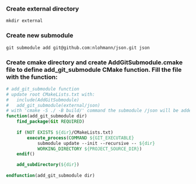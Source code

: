 ### Create external directory
```shell
mkdir external
```
### Create new submodule
```git
git submodule add git@github.com:nlohmann/json.git json
```
### Create cmake directory and create AddGitSubmodule.cmake file to define add_git_submodule CMake function. Fill the file with the function:
```CMake
# add_git_submodule function
# update root CMakeLists.txt with:
#   include(AddGitSubmodule)
#   add_git_submodule(external/json)
# with 'cmake -S ./ -B build/' command the submodule /json will be added/updated 
function(add_git_submodule dir)
    find_package(Git REQUIRED)
    
    if (NOT EXISTS ${dir}/CMakeLists.txt)
        execute_process(COMMAND ${GIT_EXECUTABLE}
            submodule update --init --recursive -- ${dir}
            WORKING_DIRECTORY ${PROJECT_SOURCE_DIR})
    endif()

    add_subdirectory(${dir})
    
endfunction(add_git_submodule dir)
```
